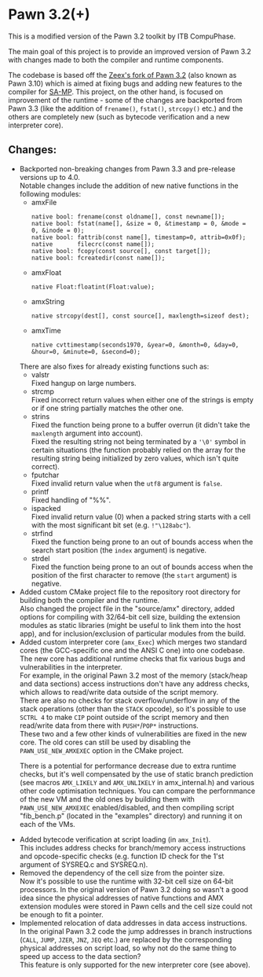 # Pawn 3.2(+)

This is a modified version of the Pawn 3.2 toolkit by ITB CompuPhase.

The main goal of this project is to provide an improved version of Pawn 3.2 with changes made to both the compiler and runtime components.

The codebase is based off the [Zeex's fork of Pawn 3.2](https://github.com/pawn-lang/compiler) (also known as Pawn 3.10) which is aimed at fixing bugs and adding new features to the compiler for [SA-MP](http://sa-mp.com/).
This project, on the other hand, is focused on improvement of the runtime - some of the changes are backported from Pawn 3.3 (like the addition of <code>frename()</code>, <code>fstat()</code>, <code>strcopy()</code> etc.) and the others are completely new (such as bytecode verification and a new interpreter core).


## Changes:
<ul>
<li>Backported non-breaking changes from Pawn 3.3 and pre-release versions up to 4.0.
<br/>Notable changes include the addition of new native functions in the following modules:
<ul>
<li>amxFile

```Pawn
native bool: frename(const oldname[], const newname[]);
native bool: fstat(name[], &size = 0, &timestamp = 0, &mode = 0, &inode = 0);
native bool: fattrib(const name[], timestamp=0, attrib=0x0f);
native       filecrc(const name[]);
native bool: fcopy(const source[], const target[]);
native bool: fcreatedir(const name[]);
```
</li>

<li>amxFloat

```Pawn
native Float:floatint(Float:value);
```
</li>

<li>amxString

```Pawn
native strcopy(dest[], const source[], maxlength=sizeof dest);
```
</li>

<li>amxTime

```Pawn
native cvttimestamp(seconds1970, &year=0, &month=0, &day=0, &hour=0, &minute=0, &second=0);
```
</li>
</ul>
There are also fixes for already existing functions such as:
<ul>
<li>valstr
<br/>Fixed hangup on large numbers.
</li>

<li>strcmp
<br/>Fixed incorrect return values when either one of the strings is empty or if one string partially matches the other one.
</li>

<li>strins
<br/>Fixed the function being prone to a buffer overrun (it didn't take the <code>maxlength</code> argument into account).
<br/>Fixed the resulting string not being terminated by a <code>'\0'</code> symbol in certain situations (the function probably relied on the array for the resulting string being initialized by zero values, which isn't quite correct).
</li>

<li>fputchar
<br/>Fixed invalid return value when the <code>utf8</code> argument is <code>false</code>.
</li>

<li>printf
<br/>Fixed handling of "%%".
</li>

<li>ispacked
<br/>Fixed invalid return value (0) when a packed string starts with a cell with the most significant bit set (e.g. <code>!"\128abc"</code>).
</li>

<li>strfind
<br/>Fixed the function being prone to an out of bounds access when the search start position (the <code>index</code> argument) is negative.
</li>

<li>strdel
<br/>Fixed the function being prone to an out of bounds access when the position of the first character to remove (the <code>start</code> argument) is negative.
</li>
</ul>
</li>

<li>Added custom CMake project file to the repository root directory for building both the compiler and the runtime.
<br/>Also changed the project file in the "source/amx" directory, added options for compiling with 32/64-bit cell size, building the extension modules as static libraries (might be useful to link them into the host app), and for inclusion/exclusion of particular modules from the build.
</li>

<li>Added custom interpreter core (<code>amx_Exec</code>) which merges two standard cores (the GCC-specific one and the ANSI C one) into one codebase.
<br/>The new core has additional runtime checks that fix various bugs and vulnerabilities in the interpreter.
<br/>For example, in the original Pawn 3.2 most of the memory (stack/heap and data sections) access instructions don't have any address checks, which allows to read/write data outside of the script memory.
<br/>There are also no checks for stack overflow/underflow in any of the stack operations (other than the <code>STACK</code> opcode), so it's possible to use <code>SCTRL 4</code> to make <code>CIP</code> point outside of the script memory and then read/write data from there with <code>PUSH*</code>/<code>POP*</code> instructions.
<br/>These two and a few other kinds of vulnerabilities are fixed in the new core.
The old cores can still be used by disabling the <code>PAWN_USE_NEW_AMXEXEC</code> option in the CMake project.

There is a potential for performance decrease due to extra runtime checks, but it's well compensated by the use of static branch prediction (see macros <code>AMX_LIKELY</code> and <code>AMX_UNLIKELY</code> in amx_internal.h) and various other code optimisation techniques.
You can compare the perfornmance of the new VM and the old ones by building them with <code>PAWN_USE_NEW_AMXEXEC</code> enabled/disabled, and then compiling script "fib_bench.p" (located in the "examples" directory) and running it on each of the VMs.
</li>

<li>Added bytecode verification at script loading (in <code>amx_Init</code>).
<br/>This includes address checks for branch/memory access instructions and opcode-specific checks (e.g. function ID check for the 1'st argument of SYSREQ.c and SYSREQ.n).
</li>

<li>Removed the dependency of the cell size from the pointer size.
<br/>Now it's possible to use the runtime with 32-bit cell size on 64-bit processors.
In the original version of Pawn 3.2 doing so wasn't a good idea since the physical addresses of native functions and AMX extension modules were stored in Pawn cells and the cell size could not be enough to fit a pointer.
</li>

<li>Implemented relocation of data addresses in data access instructions.
<br/>In the original Pawn 3.2 code the jump addresses in branch instructions (<code>CALL</code>, <code>JUMP</code>, <code>JZER</code>, <code>JNZ</code>, <code>JEQ</code> etc.) are replaced by the corresponding physical addresses on script load, so why not do the same thing to speed up access to the data section?
<br/>This feature is only supported for the new interpreter core (see above).
</li>
</ul>
